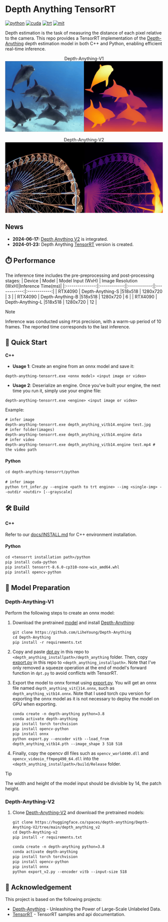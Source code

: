 <div align="left">

Depth Anything TensorRT
===========================

[![python](https://img.shields.io/badge/python-3.10.12-green)](https://www.python.org/downloads/release/python-31012/)
[![cuda](https://img.shields.io/badge/cuda-11.6-green)](https://developer.nvidia.com/cuda-downloads)
[![trt](https://img.shields.io/badge/TRT-8.6-green)](https://developer.nvidia.com/tensorrt)
[![mit](https://img.shields.io/badge/license-MIT-blue)](https://github.com/spacewalk01/depth-anything-tensorrt/blob/main/LICENSE)

</div>

Depth estimation is the task of measuring the distance of each pixel relative to the camera. This repo provides a TensorRT implementation of the [Depth-Anything](https://github.com/LiheYoung/Depth-Anything) depth estimation model in both C++ and Python, enabling efficient real-time inference.

<p align="center">
  Depth-Anything-V1
  <img src="assets/davis_dolphins_result.gif" height="225px" width="720px" />
</p>
<p align="center">
  Depth-Anything-V2
  <img src="assets/ferris_wheel_result.gif" height="225px" width="720px" />
</p>



## News

* **2024-06-17:** [Depth Anything V2](https://github.com/DepthAnything/Depth-Anything-V2) is integrated.
* **2024-01-23:** Depth Anything [TensorRT](https://github.com/spacewalk01/depth-anything-tensorrt) version is created.
  
## ⏱️ Performance

The inference time includes the pre-preprocessing and post-processing stages:
| Device          | Model | Model Input (WxH) |  Image Resolution (WxH)|Inference Time(ms)|
|:---------------:|:------------:|:------------:|:------------:|:------------:|
| RTX4090        | Depth-Anything-S  |518x518  |  1280x720    | 3     |
| RTX4090        | Depth-Anything-B  |518x518  |  1280x720    | 6     |
| RTX4090        | Depth-Anything-L  |518x518  |  1280x720    | 12    |


> [!NOTE]
> Inference was conducted using `FP16` precision, with a warm-up period of 10 frames. The reported time corresponds to the last inference.

## 🚀 Quick Start

#### C++

- **Usage 1**: Create an engine from an onnx model and save it:
``` shell
depth-anything-tensorrt.exe <onnx model> <input image or video>
```
- **Usage 2**: Deserialize an engine. Once you've built your engine, the next time you run it, simply use your engine file:
``` shell
depth-anything-tensorrt.exe <engine> <input image or video>
```

Example:
``` shell
# infer image
depth-anything-tensorrt.exe depth_anything_vitb14.engine test.jpg
# infer folder(images)
depth-anything-tensorrt.exe depth_anything_vitb14.engine data
# infer video
depth-anything-tensorrt.exe depth_anything_vitb14.engine test.mp4 # the video path
```

#### Python

```
cd depth-anything-tensorrt/python

# infer image
python trt_infer.py --engine <path to trt engine> --img <single-img> --outdir <outdir> [--grayscale]
```

## 🛠️ Build

#### C++

Refer to our [docs/INSTALL.md](https://github.com/spacewalk01/depth-anything-tensorrt/blob/main/docs/INSTALL.md) for C++ environment installation.

#### Python

``` shell
cd <tensorrt installation path>/python
pip install cuda-python
pip install tensorrt-8.6.0-cp310-none-win_amd64.whl
pip install opencv-python
``` 

## 🤖 Model Preparation
### Depth-Anything-V1
Perform the following steps to create an onnx model:

1. Download the pretrained [model](https://huggingface.co/spaces/LiheYoung/Depth-Anything/tree/main/checkpoints) and install [Depth-Anything](https://github.com/LiheYoung/Depth-Anything):
   ``` shell
   git clone https://github.com/LiheYoung/Depth-Anything
   cd Depth-Anything
   pip install -r requirements.txt
   ```

2. Copy and paste [dpt.py](https://github.com/spacewalk01/depth-anything-tensorrt/blob/main/dpt.py) in this repo to `<depth_anything_installpath>/depth_anything` folder. Then, copy [export.py](https://github.com/spacewalk01/depth-anything-tensorrt/blob/main/export.py) in this repo to `<depth_anything_installpath>`. Note that I've only removed a squeeze operation at the end of model's forward function in `dpt.py` to avoid conflicts with TensorRT.
3. Export the model to onnx format using [export.py](https://github.com/spacewalk01/depth-anything-tensorrt/blob/main/export.py). You will get an onnx file named `depth_anything_vit{}14.onnx`, such as `depth_anything_vitb14.onnx`. Note that I used torch cpu version for exporting the onnx model as it is not necessary to deploy the model on GPU when exporting.

    
    ``` shell
    conda create -n depth-anything python=3.8
    conda activate depth-anything
    pip install torch torchvision
    pip install opencv-python
    pip install onnx
    python export.py --encoder vitb --load_from depth_anything_vitb14.pth --image_shape 3 518 518
    ```

4. Finally, copy the opencv dll files such as `opencv_world490.dll` and `opencv_videoio_ffmpeg490_64.dll` into the `<depth_anything_installpath>/build/Release` folder.

  > [!TIP]
  > The width and height of the model input should be divisible by 14, the patch height.

### Depth-Anything-V2

1. Clone [Depth-Anything-V2](https://huggingface.co/spaces/depth-anything/Depth-Anything-V2/tree/main) and download the pretrained models:
   ``` shell
   git clone https://huggingface.co/spaces/depth-anything/Depth-Anything-V2/tree/main/depth_anything_v2
   cd Depth-Anything-v2
   pip install -r requirements.txt
   ```

    ``` shell
    conda create -n depth-anything python=3.8
    conda activate depth-anything
    pip install torch torchvision
    pip install opencv-python
    pip install onnx
    python export_v2.py --encoder vitb --input-size 518
    ```
    
## 👏 Acknowledgement

This project is based on the following projects:
- [Depth-Anything](https://github.com/LiheYoung/Depth-Anything) - Unleashing the Power of Large-Scale Unlabeled Data.
- [TensorRT](https://github.com/NVIDIA/TensorRT/tree/release/8.6/samples) - TensorRT samples and api documentation.
